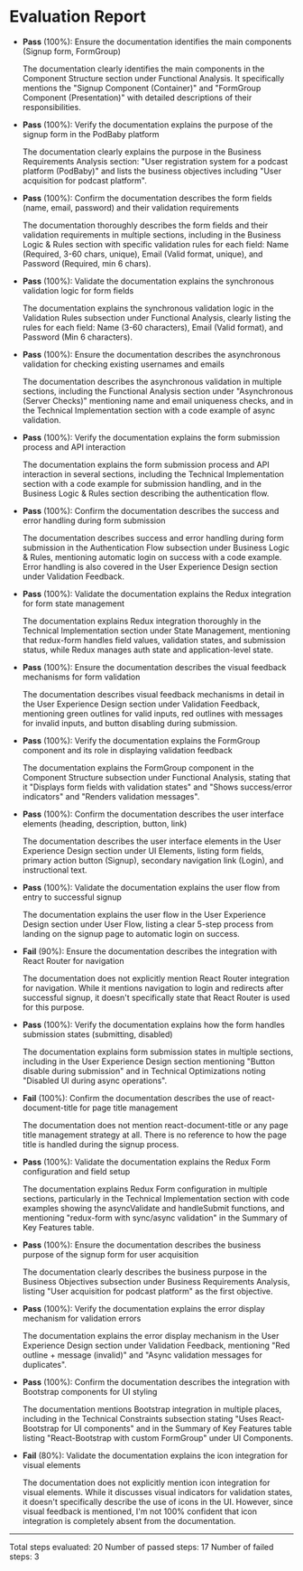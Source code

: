 # Evaluation Report

- **Pass** (100%): Ensure the documentation identifies the main components (Signup form, FormGroup)
  
  The documentation clearly identifies the main components in the Component Structure section under Functional Analysis. It specifically mentions the "Signup Component (Container)" and "FormGroup Component (Presentation)" with detailed descriptions of their responsibilities.

- **Pass** (100%): Verify the documentation explains the purpose of the signup form in the PodBaby platform
  
  The documentation clearly explains the purpose in the Business Requirements Analysis section: "User registration system for a podcast platform (PodBaby)" and lists the business objectives including "User acquisition for podcast platform".

- **Pass** (100%): Confirm the documentation describes the form fields (name, email, password) and their validation requirements
  
  The documentation thoroughly describes the form fields and their validation requirements in multiple sections, including in the Business Logic & Rules section with specific validation rules for each field: Name (Required, 3-60 chars, unique), Email (Valid format, unique), and Password (Required, min 6 chars).

- **Pass** (100%): Validate the documentation explains the synchronous validation logic for form fields
  
  The documentation explains the synchronous validation logic in the Validation Rules subsection under Functional Analysis, clearly listing the rules for each field: Name (3-60 characters), Email (Valid format), and Password (Min 6 characters).

- **Pass** (100%): Ensure the documentation describes the asynchronous validation for checking existing usernames and emails
  
  The documentation describes the asynchronous validation in multiple sections, including the Functional Analysis section under "Asynchronous (Server Checks)" mentioning name and email uniqueness checks, and in the Technical Implementation section with a code example of async validation.

- **Pass** (100%): Verify the documentation explains the form submission process and API interaction
  
  The documentation explains the form submission process and API interaction in several sections, including the Technical Implementation section with a code example for submission handling, and in the Business Logic & Rules section describing the authentication flow.

- **Pass** (100%): Confirm the documentation describes the success and error handling during form submission
  
  The documentation describes success and error handling during form submission in the Authentication Flow subsection under Business Logic & Rules, mentioning automatic login on success with a code example. Error handling is also covered in the User Experience Design section under Validation Feedback.

- **Pass** (100%): Validate the documentation explains the Redux integration for form state management
  
  The documentation explains Redux integration thoroughly in the Technical Implementation section under State Management, mentioning that redux-form handles field values, validation states, and submission status, while Redux manages auth state and application-level state.

- **Pass** (100%): Ensure the documentation describes the visual feedback mechanisms for form validation
  
  The documentation describes visual feedback mechanisms in detail in the User Experience Design section under Validation Feedback, mentioning green outlines for valid inputs, red outlines with messages for invalid inputs, and button disabling during submission.

- **Pass** (100%): Verify the documentation explains the FormGroup component and its role in displaying validation feedback
  
  The documentation explains the FormGroup component in the Component Structure subsection under Functional Analysis, stating that it "Displays form fields with validation states" and "Shows success/error indicators" and "Renders validation messages".

- **Pass** (100%): Confirm the documentation describes the user interface elements (heading, description, button, link)
  
  The documentation describes the user interface elements in the User Experience Design section under UI Elements, listing form fields, primary action button (Signup), secondary navigation link (Login), and instructional text.

- **Pass** (100%): Validate the documentation explains the user flow from entry to successful signup
  
  The documentation explains the user flow in the User Experience Design section under User Flow, listing a clear 5-step process from landing on the signup page to automatic login on success.

- **Fail** (90%): Ensure the documentation describes the integration with React Router for navigation
  
  The documentation does not explicitly mention React Router integration for navigation. While it mentions navigation to login and redirects after successful signup, it doesn't specifically state that React Router is used for this purpose.

- **Pass** (100%): Verify the documentation explains how the form handles submission states (submitting, disabled)
  
  The documentation explains form submission states in multiple sections, including in the User Experience Design section mentioning "Button disable during submission" and in Technical Optimizations noting "Disabled UI during async operations".

- **Fail** (100%): Confirm the documentation describes the use of react-document-title for page title management
  
  The documentation does not mention react-document-title or any page title management strategy at all. There is no reference to how the page title is handled during the signup process.

- **Pass** (100%): Validate the documentation explains the Redux Form configuration and field setup
  
  The documentation explains Redux Form configuration in multiple sections, particularly in the Technical Implementation section with code examples showing the asyncValidate and handleSubmit functions, and mentioning "redux-form with sync/async validation" in the Summary of Key Features table.

- **Pass** (100%): Ensure the documentation describes the business purpose of the signup form for user acquisition
  
  The documentation clearly describes the business purpose in the Business Objectives subsection under Business Requirements Analysis, listing "User acquisition for podcast platform" as the first objective.

- **Pass** (100%): Verify the documentation explains the error display mechanism for validation errors
  
  The documentation explains the error display mechanism in the User Experience Design section under Validation Feedback, mentioning "Red outline + message (invalid)" and "Async validation messages for duplicates".

- **Pass** (100%): Confirm the documentation describes the integration with Bootstrap components for UI styling
  
  The documentation mentions Bootstrap integration in multiple places, including in the Technical Constraints subsection stating "Uses React-Bootstrap for UI components" and in the Summary of Key Features table listing "React-Bootstrap with custom FormGroup" under UI Components.

- **Fail** (80%): Validate the documentation explains the icon integration for visual elements
  
  The documentation does not explicitly mention icon integration for visual elements. While it discusses visual indicators for validation states, it doesn't specifically describe the use of icons in the UI. However, since visual feedback is mentioned, I'm not 100% confident that icon integration is completely absent from the documentation.

---

Total steps evaluated: 20
Number of passed steps: 17
Number of failed steps: 3
